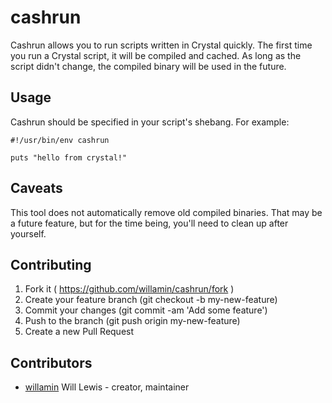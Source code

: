 # cashrun

Cashrun allows you to run scripts written in Crystal quickly. The first time
you run a Crystal script, it will be compiled and cached. As long as the
script didn't change, the compiled binary will be used in the future.

## Usage

Cashrun should be specified in your script's shebang. For example:
```crystal
#!/usr/bin/env cashrun

puts "hello from crystal!"
```

## Caveats

This tool does not automatically remove old compiled binaries. That may be a
future feature, but for the time being, you'll need to clean up after yourself.


## Contributing

1. Fork it ( https://github.com/willamin/cashrun/fork )
2. Create your feature branch (git checkout -b my-new-feature)
3. Commit your changes (git commit -am 'Add some feature')
4. Push to the branch (git push origin my-new-feature)
5. Create a new Pull Request

## Contributors

- [willamin](https://github.com/willamin) Will Lewis - creator, maintainer

